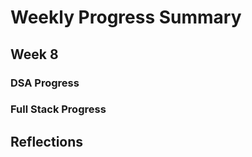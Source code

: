# Weekly Progress Summary  

## Week 8

### **DSA Progress**  

### **Full Stack Progress**

## **Reflections**
